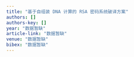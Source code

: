 ```yaml
---
title: "基于自组装 DNA 计算的 RSA 密码系统破译方案"
authors: []
authors-key: []
year: "数据暂缺"
article-link: "数据暂缺"
venue: "数据暂缺"
bibex: "数据暂缺"
---
```

